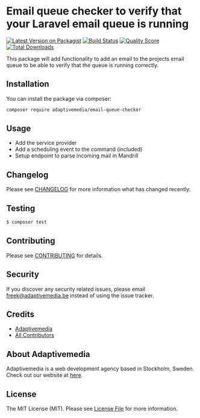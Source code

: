 # Email queue checker to verify that your Laravel email queue is running

[![Latest Version on Packagist](https://img.shields.io/packagist/v/adaptivemedia/email-queue-checker.svg?style=flat-square)](https://packagist.org/packages/adaptivemedia/email-queue-checker)
[![Build Status](https://img.shields.io/travis/adaptivemedia/email-queue-checker/master.svg?style=flat-square)](https://travis-ci.org/adaptivemedia/email-queue-checker)
[![Quality Score](https://img.shields.io/scrutinizer/g/adaptivemedia/email-queue-checker.svg?style=flat-square)](https://scrutinizer-ci.com/g/adaptivemedia/email-queue-checker)
[![Total Downloads](https://img.shields.io/packagist/dt/adaptivemedia/email-queue-checker.svg?style=flat-square)](https://packagist.org/packages/adaptivemedia/email-queue-checker)

This package will add functionality to add an email to the projects email queue to be able to verify that the queue is running correctly.

## Installation

You can install the package via composer:

```bash
composer require adaptivemedia/email-queue-checker
```

## Usage
- Add the service provider
- Add a scheduling event to the command (included)
- Setup endpoint to parse incoming mail in Mandrill

## Changelog

Please see [CHANGELOG](CHANGELOG.md) for more information what has changed recently.

## Testing

``` bash
$ composer test
```

## Contributing

Please see [CONTRIBUTING](CONTRIBUTING.md) for details.

## Security

If you discover any security related issues, please email freek@adaptivemedia.be instead of using the issue tracker.

## Credits

- [Adaptivemedia](https://github.com/adaptivemedia)
- [All Contributors](../../contributors)

## About Adaptivemedia

Adaptivemedia is a web development agency based in Stockholm, Sweden. Check out our website at [here](https://adaptivemedia.se).

## License

The MIT License (MIT). Please see [License File](LICENSE.md) for more information.
